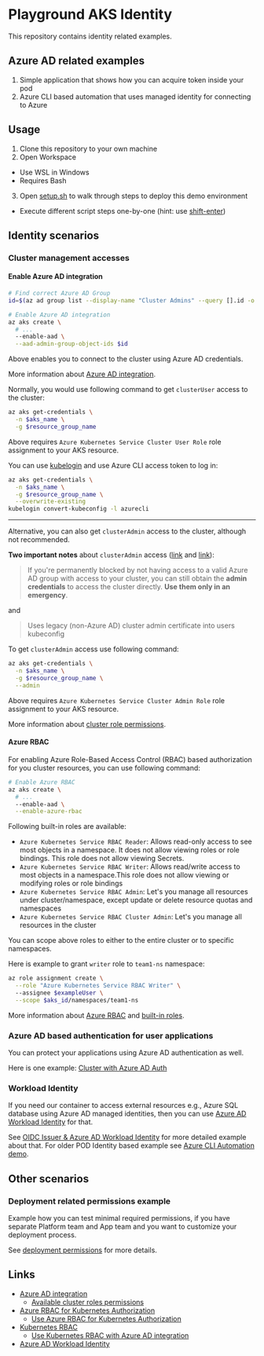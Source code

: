 # Playground AKS Identity

This repository contains identity related examples.

## Azure AD related examples

1. Simple application that shows how you can acquire token inside your pod
2. Azure CLI based automation that uses managed identity for connecting to Azure

## Usage

1. Clone this repository to your own machine
2. Open Workspace
  - Use WSL in Windows
  - Requires Bash
3. Open [setup.sh](setup.sh) to walk through steps to deploy this demo environment
  - Execute different script steps one-by-one (hint: use [shift-enter](https://github.com/JanneMattila/some-questions-and-some-answers/blob/master/q%26a/vs_code.md#automation-tip-shift-enter))

## Identity scenarios

### Cluster management accesses

#### Enable Azure AD integration

```bash
# Find correct Azure AD Group
id=$(az ad group list --display-name "Cluster Admins" --query [].id -o tsv)

# Enable Azure AD integration
az aks create \
  # ...
  --enable-aad \
  --aad-admin-group-object-ids $id
```

Above enables you to connect to the cluster using Azure AD credentials.

More information about [Azure AD integration](https://docs.microsoft.com/en-us/azure/aks/concepts-identity#azure-ad-integration).

Normally, you would use following command to get `clusterUser` access to the cluster:

```bash
az aks get-credentials \
  -n $aks_name \
  -g $resource_group_name
```

Above requires `Azure Kubernetes Service Cluster User Role` role assignment to your AKS resource.

You can use [kubelogin](https://github.com/Azure/kubelogin) and use
Azure CLI access token to log in:

```bash
az aks get-credentials \
  -n $aks_name \
  -g $resource_group_name \
  --overwrite-existing
kubelogin convert-kubeconfig -l azurecli
```

--- 

Alternative, you can also get `clusterAdmin` access to the cluster, although not recommended.

**Two important notes** about `clusterAdmin` access ([link](https://docs.microsoft.com/en-us/azure/aks/managed-aad#troubleshooting-access-issues-with-azure-ad) and [link](https://docs.microsoft.com/en-us/azure/aks/concepts-identity#summary)):

> If you're permanently blocked by not having access to a valid Azure AD group
> with access to your cluster, you can still obtain the **admin credentials** to access
> the cluster directly. **Use them only in an emergency**.

and

> Uses legacy (non-Azure AD) cluster admin certificate into users kubeconfig

To get `clusterAdmin` access use following command:

```bash
az aks get-credentials \
  -n $aks_name \
  -g $resource_group_name \
  --admin
```

Above requires `Azure Kubernetes Service Cluster Admin Role` role assignment to your AKS resource.

More information about [cluster role permissions](https://docs.microsoft.com/en-us/azure/aks/control-kubeconfig-access#available-cluster-roles-permissions).

#### Azure RBAC

For enabling Azure Role-Based Access Control (RBAC) based
authorization for you cluster resources, you can use following command:

```bash
# Enable Azure RBAC
az aks create \
  # ...
  --enable-aad \
  --enable-azure-rbac
```

Following built-in roles are available:

- `Azure Kubernetes Service RBAC Reader`: Allows read-only access to see most objects in a namespace. It does not allow viewing roles or role bindings. This role does not allow viewing Secrets.
- `Azure Kubernetes Service RBAC Writer`: Allows read/write access to most objects in a namespace.This role does not allow viewing or modifying roles or role bindings
- `Azure Kubernetes Service RBAC Admin`: Let's you manage all resources under cluster/namespace, except update or delete resource quotas and namespaces
- `Azure Kubernetes Service RBAC Cluster Admin`: Let's you manage all resources in the cluster

You can scope above roles to either to the entire cluster or to specific namespaces.

Here is example to grant `writer` role to `team1-ns` namespace:

```bash
az role assignment create \
  --role "Azure Kubernetes Service RBAC Writer" \ 
  --assignee $exampleUser \
  --scope $aks_id/namespaces/team1-ns
```` 

More information about [Azure RBAC](https://docs.microsoft.com/en-us/azure/aks/concepts-identity#azure-rbac-for-kubernetes-authorization)
and [built-in roles](https://docs.microsoft.com/en-us/azure/role-based-access-control/built-in-roles#azure-kubernetes-service-cluster-admin-role).

### Azure AD based authentication for user applications

You can protect your applications using Azure AD authentication as well.

Here is one example: [Cluster with Azure AD Auth](https://github.com/JanneMattila/k8s-cluster#cluster-with-azure-ad-auth)

### Workload Identity

If you need our container to access external resources
e.g., Azure SQL database using Azure AD managed identities,
then you can use [Azure AD Workload Identity](https://github.com/Azure/azure-workload-identity) for that.

See [OIDC Issuer & Azure AD Workload Identity](./setup.sh)
for more detailed example about that. For older POD Identity
based example see [Azure CLI Automation demo](./setup.sh).

## Other scenarios

### Deployment related permissions example

Example how you can test minimal required permissions, if
you have separate Platform team and App team and you want to
customize your deployment process.

See [deployment permissions](./deployment-permissions) for more details.

## Links

- [Azure AD integration](https://docs.microsoft.com/en-us/azure/aks/concepts-identity#azure-ad-integration)
  - [Available cluster roles permissions](https://docs.microsoft.com/en-us/azure/aks/control-kubeconfig-access#available-cluster-roles-permissions)
- [Azure RBAC for Kubernetes Authorization](https://docs.microsoft.com/en-us/azure/aks/concepts-identity#azure-rbac-for-kubernetes-authorization)
  - [Use Azure RBAC for Kubernetes Authorization](https://docs.microsoft.com/en-us/azure/aks/manage-azure-rbac)
- [Kubernetes RBAC](https://docs.microsoft.com/en-us/azure/aks/concepts-identity#kubernetes-rbac)
  - [Use Kubernetes RBAC with Azure AD integration](https://docs.microsoft.com/en-us/azure/aks/azure-ad-rbac)
- [Azure AD Workload Identity](https://github.com/Azure/azure-workload-identity)
